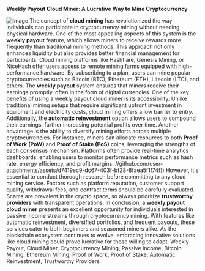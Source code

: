 **Weekly Payout Cloud Miner: A Lucrative Way to Mine Cryptocurrency**

![Image](https://github.com/user-attachments/assets/d7419ec9-dc67-403f-bf28-8faea5f1f74f)
The concept of **cloud mining** has revolutionized the way individuals can participate in cryptocurrency mining without needing physical hardware. One of the most appealing aspects of this system is the **weekly payout** feature, which allows miners to receive rewards more frequently than traditional mining methods. This approach not only enhances liquidity but also provides better financial management for participants.
Cloud mining platforms like Hashflare, Genesis Mining, or NiceHash offer users access to remote mining farms equipped with high-performance hardware. By subscribing to a plan, users can mine popular cryptocurrencies such as Bitcoin (BTC), Ethereum (ETH), Litecoin (LTC), and others. The **weekly payout** system ensures that miners receive their earnings promptly, often in the form of digital currencies.
One of the key benefits of using a weekly payout cloud miner is its accessibility. Unlike traditional mining setups that require significant upfront investment in equipment and electricity costs, cloud mining offers a low barrier to entry. Additionally, the **automatic reinvestment** option allows users to compound their earnings, further increasing potential profits over time.
Another advantage is the ability to diversify mining efforts across multiple cryptocurrencies. For instance, miners can allocate resources to both **Proof of Work (PoW)** and **Proof of Stake (PoS)** coins, leveraging the strengths of each consensus mechanism. Platforms often provide real-time analytics dashboards, enabling users to monitor performance metrics such as hash rate, energy efficiency, and profit margins.
 //github.com/user-attachments/assets/d7419ec9-dc67-403f-bf28-8faea5f1f74f))
However, it's essential to conduct thorough research before committing to any cloud mining service. Factors such as platform reputation, customer support quality, withdrawal fees, and contract terms should be carefully evaluated. Scams are prevalent in the crypto space, so always prioritize **trustworthy providers** with transparent operations.
In conclusion, a **weekly payout cloud miner** presents an excellent opportunity for individuals interested in passive income streams through cryptocurrency mining. With features like automatic reinvestment, diversified portfolios, and frequent payouts, these services cater to both beginners and seasoned miners alike. As the blockchain ecosystem continues to evolve, embracing innovative solutions like cloud mining could prove lucrative for those willing to adapt.
 Weekly Payout, Cloud Miner, Cryptocurrency Mining, Passive Income, Bitcoin Mining, Ethereum Mining, Proof of Work, Proof of Stake, Automatic Reinvestment, Trustworthy Providers
